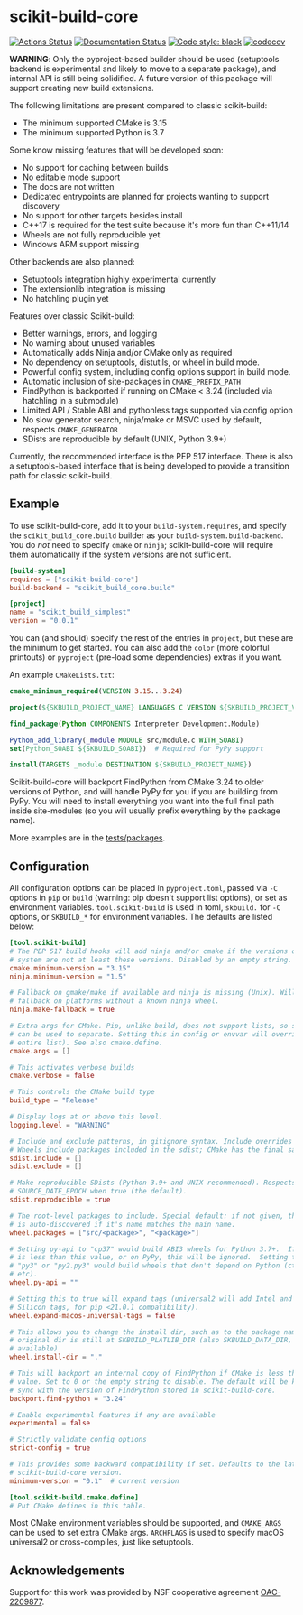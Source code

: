 # scikit-build-core

[![Actions Status][actions-badge]][actions-link]
[![Documentation Status][rtd-badge]][rtd-link]
[![Code style: black][black-badge]][black-link]
[![codecov][codecov-badge]][codecov-link]

<!-- Not implemented yet
[![PyPI version][pypi-version]][pypi-link]
[![Conda-Forge][conda-badge]][conda-link]
[![PyPI platforms][pypi-platforms]][pypi-link]

[![GitHub Discussion][github-discussions-badge]][github-discussions-link]
[![Gitter][gitter-badge]][gitter-link]
-->

**WARNING**: Only the pyproject-based builder should be used (setuptools backend
is experimental and likely to move to a separate package), and internal API is
still being solidified. A future version of this package will support creating
new build extensions.

The following limitations are present compared to classic scikit-build:

- The minimum supported CMake is 3.15
- The minimum supported Python is 3.7

Some know missing features that will be developed soon:

- No support for caching between builds
- No editable mode support
- The docs are not written
- Dedicated entrypoints are planned for projects wanting to support discovery
- No support for other targets besides install
- C++17 is required for the test suite because it's more fun than C++11/14
- Wheels are not fully reproducible yet
- Windows ARM support missing

Other backends are also planned:

- Setuptools integration highly experimental currently
- The extensionlib integration is missing
- No hatchling plugin yet

Features over classic Scikit-build:

- Better warnings, errors, and logging
- No warning about unused variables
- Automatically adds Ninja and/or CMake only as required
- No dependency on setuptools, distutils, or wheel in build mode.
- Powerful config system, including config options support in build mode.
- Automatic inclusion of site-packages in `CMAKE_PREFIX_PATH`
- FindPython is backported if running on CMake < 3.24 (included via hatchling in
  a submodule)
- Limited API / Stable ABI and pythonless tags supported via config option
- No slow generator search, ninja/make or MSVC used by default, respects
  `CMAKE_GENERATOR`
- SDists are reproducible by default (UNIX, Python 3.9+)

Currently, the recommended interface is the PEP 517 interface. There is also a
setuptools-based interface that is being developed to provide a transition path
for classic scikit-build.

## Example

To use scikit-build-core, add it to your `build-system.requires`, and specify
the `scikit_build_core.build` builder as your `build-system.build-backend`. You
do _not_ need to specify `cmake` or `ninja`; scikit-build-core will require them
automatically if the system versions are not sufficient.

```toml
[build-system]
requires = ["scikit-build-core"]
build-backend = "scikit_build_core.build"

[project]
name = "scikit_build_simplest"
version = "0.0.1"
```

You can (and should) specify the rest of the entries in `project`, but these are
the minimum to get started. You can also add the `color` (more colorful
printouts) or `pyproject` (pre-load some dependencies) extras if you want.

An example `CMakeLists.txt`:

```cmake
cmake_minimum_required(VERSION 3.15...3.24)

project(${SKBUILD_PROJECT_NAME} LANGUAGES C VERSION ${SKBUILD_PROJECT_VERSION})

find_package(Python COMPONENTS Interpreter Development.Module)

Python_add_library(_module MODULE src/module.c WITH_SOABI)
set(Python_SOABI ${SKBUILD_SOABI})  # Required for PyPy support

install(TARGETS _module DESTINATION ${SKBUILD_PROJECT_NAME})
```

Scikit-build-core will backport FindPython from CMake 3.24 to older versions of
Python, and will handle PyPy for you if you are building from PyPy. You will
need to install everything you want into the full final path inside site-modules
(so you will usually prefix everything by the package name).

More examples are in the
[tests/packages](https://github.com/scikit-build/scikit-build-core/tree/main/tests/packages).

## Configuration

All configuration options can be placed in `pyproject.toml`, passed via `-C`
options in `pip` or `build` (warning: pip doesn't support list options), or set
as environment variables. `tool.scikit-build` is used in toml, `skbuild.` for
`-C` options, or `SKBUILD_*` for environment variables. The defaults are listed
below:

```toml
[tool.scikit-build]
# The PEP 517 build hooks will add ninja and/or cmake if the versions on the
# system are not at least these versions. Disabled by an empty string.
cmake.minimum-version = "3.15"
ninja.minimum-version = "1.5"

# Fallback on gmake/make if available and ninja is missing (Unix). Will only
# fallback on platforms without a known ninja wheel.
ninja.make-fallback = true

# Extra args for CMake. Pip, unlike build, does not support lists, so simicolon
# can be used to separate. Setting this in config or envvar will override the
# entire list). See also cmake.define.
cmake.args = []

# This activates verbose builds
cmake.verbose = false

# This controls the CMake build type
build_type = "Release"

# Display logs at or above this level.
logging.level = "WARNING"

# Include and exclude patterns, in gitignore syntax. Include overrides exclude.
# Wheels include packages included in the sdist; CMake has the final say.
sdist.include = []
sdist.exclude = []

# Make reproducible SDists (Python 3.9+ and UNIX recommended). Respects
# SOURCE_DATE_EPOCH when true (the default).
sdist.reproducible = true

# The root-level packages to include. Special default: if not given, the package
# is auto-discovered if it's name matches the main name.
wheel.packages = ["src/<package>", "<package>"]

# Setting py-api to "cp37" would build ABI3 wheels for Python 3.7+.  If CPython
# is less than this value, or on PyPy, this will be ignored.  Setting the api to
# "py3" or "py2.py3" would build wheels that don't depend on Python (ctypes,
# etc).
wheel.py-api = ""

# Setting this to true will expand tags (universal2 will add Intel and Apple
# Silicon tags, for pip <21.0.1 compatibility).
wheel.expand-macos-universal-tags = false

# This allows you to change the install dir, such as to the package name. The
# original dir is still at SKBUILD_PLATLIB_DIR (also SKBUILD_DATA_DIR, etc. are
# available)
wheel.install-dir = "."

# This will backport an internal copy of FindPython if CMake is less than this
# value. Set to 0 or the empty string to disable. The default will be kept in
# sync with the version of FindPython stored in scikit-build-core.
backport.find-python = "3.24"

# Enable experimental features if any are available
experimental = false

# Strictly validate config options
strict-config = true

# This provides some backward compatibility if set. Defaults to the latest
# scikit-build-core version.
minimum-version = "0.1"  # current version

[tool.scikit-build.cmake.define]
# Put CMake defines in this table.
```

Most CMake environment variables should be supported, and `CMAKE_ARGS` can be
used to set extra CMake args. `ARCHFLAGS` is used to specify macOS universal2 or
cross-compiles, just like setuptools.

## Acknowledgements

Support for this work was provided by NSF cooperative agreement [OAC-2209877][].

<!-- prettier-ignore-start -->
[actions-badge]:            https://github.com/scikit-build/scikit-build-core/workflows/CI/badge.svg
[actions-link]:             https://github.com/scikit-build/scikit-build-core/actions
[black-badge]:              https://img.shields.io/badge/code%20style-black-000000.svg
[black-link]:               https://github.com/psf/black
[conda-badge]:              https://img.shields.io/conda/vn/conda-forge/scikit-build-core
[conda-link]:               https://github.com/conda-forge/scikit-build-core-feedstock
[github-discussions-badge]: https://img.shields.io/static/v1?label=Discussions&message=Ask&color=blue&logo=github
[github-discussions-link]:  https://github.com/scikit-build/scikit-build-core/discussions
[gitter-badge]:             https://badges.gitter.im/https://github.com/scikit-build/scikit-build-core/community.svg
[gitter-link]:              https://gitter.im/https://github.com/scikit-build/scikit-build-core/community?utm_source=badge&utm_medium=badge&utm_campaign=pr-badge
[codecov-badge]:            https://codecov.io/gh/scikit-build/scikit-build-core/branch/main/graph/badge.svg?token=ZLbQzIvyG8
[codecov-link]:             https://codecov.io/gh/scikit-build/scikit-build-core
[pypi-link]:                https://pypi.org/project/scikit-build-core/
[pypi-platforms]:           https://img.shields.io/pypi/pyversions/scikit-build-core
[pypi-version]:             https://badge.fury.io/py/scikit-build-core.svg
[rtd-badge]:                https://readthedocs.org/projects/scikit-build-core/badge/?version=latest
[rtd-link]:                 https://scikit-build-core.readthedocs.io/en/latest/?badge=latest
[sk-badge]:                 https://scikit-hep.org/assets/images/Scikit--HEP-Project-blue.svg
[OAC-2209877]:              https://www.nsf.gov/awardsearch/showAward?AWD_ID=2209877&HistoricalAwards=false
<!-- prettier-ignore-end -->
